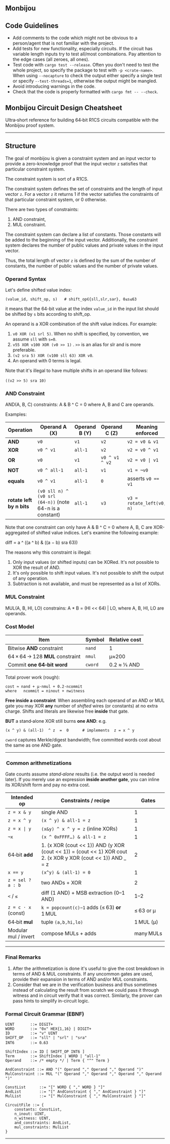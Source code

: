 ## Monbijou

## Code Guidelines

- Add comments to the code which might not be obvious to a person/agent that is not familiar with the
  project.
- Add tests for new functionality, especially circuits. If the circuit has variable length inputs
  try to test all/most combinations. Pay attention to the edge cases (all zeroes, all ones).
- Test code with `cargo test --release`. Often you don't need to test the whole project, so specify
  the package to test with `-p <crate-name>`. When using `--nocapture` to check the output either
  specify a single test or specify `--test-threads=1`, otherwise the output might be mangled.
- Avoid introducing warnings in the code.
- Check that the code is properly formatted with `cargo fmt -- --check`.

## Monbijou Circuit Design Cheatsheet

Ultra‑short reference for building 64‑bit R1CS circuits compatible with the Monbijou proof system.

---

## Structure

The goal of monbijou is given a constraint system and an input vector to provide a zero-knowledge proof that the input vector `z` satisfies that particular constraint system.

The constraint system is sort of a R1CS.

The constraint system defines the set of constraints and the length of input vector `z`. For a vector `z` it returns 1 if the vector satisfies the constraints of that particular constraint system, or 0 otherwise.

There are two types of constraints:

1. AND constraint,
2. MUL constraint.

The constraint system can declare a list of constants. Those constants will be added to the beginning of the input vector. Additionally, the constraint system declares the number of public values and private values in the input vector.

Thus, the total length of vector `z` is defined by the sum of the number of constants, the number of public values and the number of private values.

### Operand Syntax

Let's define shifted value index:

```
(value_id, shift_op, s)   # shift_op∈{sll,slr,sar}, 0≤s≤63
```

it means that the 64-bit value at the index `value_id` in the input list should be shifted by `s` bits according to shift\_op.

An operand is a XOR combination of the shift value indices. For example:

1. `v0 XOR (v1 srl 5)`. When no shift is specified, by convention, we assume `sll` with `s=0`.
2. `v55 XOR v100 XOR (v0 >> 1)` . `>>` is an alias for slr and is more preferable.
3. `(v2 sra 5) XOR (v100 sll 63) XOR v0`.
4. An operand with 0 terms is legal.

Note that it's illegal to have multiple shifts in an operand like follows:

`((v2 >> 5) sra 10)` 

### AND Constraint

AND(A, B, C) constraints: A & B ^ C = 0 where A, B and C are operands.

Examples:

| Operation                 | Operand A (X)                                            | Operand B (Y) | Operand C (Z)  | Meaning enforced          |
| ------------------------- | -------------------------------------------------------- | ------------- | -------------- | ------------------------- |
| **AND**                   | `v0`                                                     | `v1`          | `v2`           | `v2 = v0 & v1`            |
| **XOR**                   | `v0 ^ v1`                                                | `all‑1`       | `v2`           | `v2 = v0 ^ v1`            |
| **OR**                    | `v0`                                                     | `v1`          | `v0 ^ v1 ^ v2` | `v2 = v0 \| v1`           |
| **NOT**                   | `v0 ^ all‑1`                                             | `all‑1`       | `v1`           | `v1 = ¬v0`                |
| **equals**                | `v0 ^ v1`                                                | `all‑1`       | `0`            | asserts `v0 == v1`        |
| **rotate left by n bits** | `(v0 sll n) ^ (v0 srl (64‑n))` (note 64-n is a constant) | `all‑1`       | `v3`           | `v3 = rotate_left(v0, n)` |

Note that one constraint can only have A & B ^ C = 0 where A, B, C are  XOR-aggregated of shifted value indices. Let's examine the following example:

diff = a ^ ((a ^ b) & ((a − b) sra 63))

The reasons why this constraint is illegal:

1. Only input values (or shifted inputs) can be XORed. It's not possible to XOR the result of AND.
2. It's only possible to shift input values. It's not possible to shift the output of any operation.
3. Subtraction is not available, and must be represented as a list of XORs.

### MUL Constraint

MUL(A, B, HI, LO) constrains: A \* B = (HI << 64) | LO, where A, B, HI, LO are operands.

### Cost Model

| Item                             | Symbol  | Relative cost |
| -------------------------------- | ------- | ------------- |
| Bitwise **AND** constraint       | `nand`  | 1             |
| 64 × 64 → 128 **MUL** constraint | `nmul`  | μ≈200         |
| Commit **one 64‑bit word**       | `cword` | 0.2 ≈ 1⁄5 AND |

Total prover work (rough):

```
cost ≈ nand + μ·nmul + 0.2·ncommit
where   ncommit = ninout + nwitness
```

**Free inside a constraint** When assembling each operand of an AND or MUL gate you may XOR **any** number of *shifted* wires (or constants) at no extra charge. Shifts and literals are likewise free **inside** that gate.

**BUT** a stand‑alone XOR still burns **one AND**: e.g.

```
(x ^ y) & (all‑1)  ^ z  =  0      # implements  z = x ^ y
```

`cword` captures Merkle/digest bandwidth; five committed words cost about the same as one AND gate.

---

###  Common arithmetizations

Gate counts assume *stand‑alone* results (i.e. the output word is needed later). If you merely use an expression **inside another gate**, you can inline its XOR/shift form and pay no extra cost.

| Intended op          | Constraints / recipe                                                                                          | Gates     |
| -------------------- | ------------------------------------------------------------------------------------------------------------- | --------- |
| `z = x & y`          | single AND                                                                                                    | 1         |
| `z = x ^ y`          | `(x ^ y) & all‑1 = z`                                                                                         | 1         |
| `z = x \| y`         | `(x&y) ^ x ^ y = z` (inline XORs)                                                                             | 1         |
| `¬x`                 | `(x ^ 0xFFFF…) & all‑1 = z`                                                                                   | 1         |
| 64‑bit **add**       | 1. (x XOR (cout << 1)) AND (y XOR (cout << 1)) = (cout << 1) XOR cout 2. (x XOR y XOR (cout << 1)) AND \_ = z | 2         |
| `x == y`             | `(x^y) & (all‑1) = 0`                                                                                         | 1         |
| `z = sel ? a : b`    | two ANDs + XOR                                                                                                | 2         |
| `<` / `≤`            | diff (1 AND) + MSB extraction (0–1 AND)                                                                       | 1–2       |
| `z = c · x` (const)  | `k = popcount(c)−1` adds (≤ 63) **or** 1 MUL                                                                  | ≤ 63 or μ |
| 64‑bit **mul**       | tuple `(a,b,hi,lo)`                                                                                           | 1 MUL (μ) |
| Modular mul / invert | compose MULs + adds                                                                                           | many MULs |

---

### Final Remarks

1. After the arithmetization is done it's useful to give the cost breakdown in terms of AND & MUL constraints. If any uncommon gates are used, provide their expansion in terms of AND and/or MUL constraints.
2. Consider that we are in the verification business and thus sometimes instead of calculating the result from scratch we could pass it through witness and in circuit verify that it was correct. Similarly, the prover can pass hints to simplify in-circuit logic.

### Formal Circuit Grammar (EBNF)

```ebnf
UINT       ::= DIGIT+
WORD       ::= "0x" HEX{1,16} | DIGIT+
ID         ::= "v" UINT
SHIFT_OP   ::= "sll" | "srl" | "sra"
INT6       ::= 0‥63

ShiftIndex ::= ID [ SHIFT_OP INT6 ]
Term       ::= ShiftIndex | WORD | "all-1"
Operand    ::= /* empty */ | Term { "^" Term }

AndConstraint ::= AND "(" Operand "," Operand "," Operand ")"
MulConstraint ::= MUL "(" Operand "," Operand "," Operand "," Operand ")"

ConstList      ::= "[" WORD { "," WORD } "]"
AndList        ::= "[" AndConstraint { "," AndConstraint } "]"
MulList        ::= "[" MulConstraint { "," MulConstraint } "]"

CircuitFile ::= {
    constants: ConstList,
    n_inout: UINT,
    n_witness: UINT,
    and_constraints: AndList,
    mul_constraints: MulList
}
```

---
